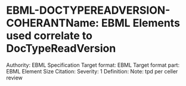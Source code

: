 # EBML-DOCTYPEREADVERSION-COHERANTName: EBML Elements used correlate to DocTypeReadVersion
Authority: EBML Specification
Target format: EBML
Target format part: EBML Element Size
Citation: 
Severity: 1
Definition: 
Note: tpd per celler review
